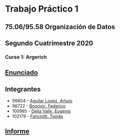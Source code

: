 # Trabajo Práctico 1
## 75.06/95.58 Organización de Datos
## Segundo Cuatrimestre 2020
### Curso 1: Argerich

## [Enunciado](https://docs.google.com/document/d/1Ws7kfBmQmZ3BuUA7rGCnvhRGdl6MZYpC2c2GEvx7a2Y)

## Integrantes

* 99804 - [Aguilar Lopez, Arturo](mailto:aaguilarl@fi.uba.ar)
* 96722 - [Bogovic, Federico](mailto:fbogovic@fi.uba.ar)
* 100985 - [Della Valle, Eugenio](mailto:edellavalle@fi.uba.ar)
* 102179 - [Fanciotti, Tomás](mailto:tfanciotti@fi.uba.ar)

## [Informe](https://docs.google.com/document/d/1zAYsETVDRrGnz3ck8TqARmWY6-i3MKigeeYJi1CQJIw)
